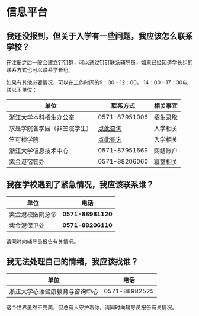 # 信息平台

## 我还没报到，但关于入学有一些问题，我应该怎么联系学校？

在注册之后一般会建立钉钉群，可以通过钉钉联系辅导员，如果已经知道学长组的联系方式也可以联系学长组。

如果有其他必要情况，可以在工作时间的9：30 - 12：00， 14：00 - 17：30电联以下单位：

| 单位                         | 联系方式                                       | 相关事宜 |
| ---------------------------- | ---------------------------------------------- | -------- |
| 浙江大学本科招生办公室       | 0571-87951006                                  | 招生录取 |
| 求是学院各学园（非竺院学生） | [点此查询](http://qsxy.zju.edu.cn/30803/list.htm) | 入学相关 |
| 竺可桢学院                   | [点此查询](http://ckc.zju.edu.cn/34921/list.htm)  | 入学相关 |
| 浙江大学信息技术中心         | 0571-87951669                                  | 网络账户 |
| 紫金港宿管办                 | 0571-88206060                                  | 寝室相关 |

## 我在学校遇到了紧急情况，我应该联系谁？

| 单位             | 电话                    |
| ---------------- | ----------------------- |
| 紫金港校医院急诊 | **0571-88981120** |
| 紫金港保卫处     | **0571-88206110** |

请同时向辅导员报告有关情况。

## 我无法处理自己的情绪，我应该找谁？

| 单位                           | 电话          |
| ------------------------------ | ------------- |
| 浙江大学心理健康教育与咨询中心 | 0571-88982525 |

这个世界虽然不完美，但总有人守护着你，请同时向辅导员报告有关情况。
